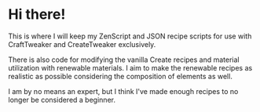 # Hi there!
This is where I will keep my ZenScript and JSON recipe scripts for use with CraftTweaker and CreateTweaker exclusively.

There is also code for modifying the vanilla Create recipes and material utilization with renewable materials. I aim to make the renewable recipes as realistic as possible considering the composition of elements as well.

I am by no means an expert, but I think I've made enough recipes to no longer be considered a beginner.
